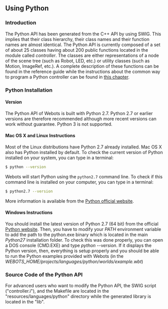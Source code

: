 ## Using Python

### Introduction

The Python API has been generated from the C++ API by using SWIG. This implies
that their class hierarchy, their class names and their function names are
almost identical. The Python API is currently composed of a set of about 25
classes having about 200 public functions located in the module called
*controller*. The classes are either representations of a node of the scene tree
(such as Robot, LED, etc.) or utility classes (such as Motion, ImageRef,
etc.). A complete description of these functions can be found in the reference
guide while the instructions about the common way to program a Python controller
can be found in [this chapter](programming-fundamentals.md).

### Python Installation

#### Version

The Python API of Webots is built with Python 2.7. Python 2.7 or earlier
versions are therefore recommended although more recent versions can work
without guarantee. Python 3 is not supported.

#### Mac OS X and Linux Instructions

Most of the Linux distributions have Python 2.7 already installed. Mac OS X also
has Python installed by default. To check the current version of Python
installed on your system, you can type in a terminal:

```sh
$ python --version
```

Webots will start Python using the `python2.7` command line. To check if this
command line is installed on your computer, you can type in a terminal:

```sh
$ python2.7 --version
```

More information is available from the [Python official website](http://www.python.org/).

#### Windows Instructions

You should install the latest version of Python 2.7 (64 bit) from the official [Python website](https://www.python.org). Then, you have to modify your *PATH* environment variable to add the path to the python.exe binary which is located in the main *Python27* installation folder. To check this was done properly, you can open a DOS console (CMD.EXE) and type *python --version*. If it displays the Python version, then, everything is setup properly and you should be able to run the Python examples provided with Webots (in the *WEBOTS_HOME/projects/languages/python/worlds/example.wbt*)

### Source Code of the Python API

For advanced users who want to modify the Python API, the SWIG script
("controller.i"), and the Makefile are located in the
"resources/languages/python" directory while the generated library is located in
the "lib".

